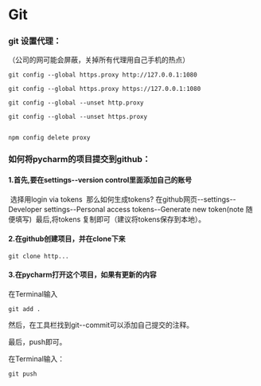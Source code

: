 # Git

### git 设置代理：

（公司的网可能会屏蔽，关掉所有代理用自己手机的热点）

```git
git config --global https.proxy http://127.0.0.1:1080

git config --global https.proxy https://127.0.0.1:1080

git config --global --unset http.proxy

git config --global --unset https.proxy


npm config delete proxy

```

### 如何将pycharm的项目提交到github：

#### 	1.首先,要在settings--version control里面添加自己的账号 

​		选择用login via tokens
​		那么如何生成tokens?
​		在github网页--settings--Developer settings--Personal access tokens--Generate new token(note 随便填写)
​		 最后,将tokens 复制即可（建议将tokens保存到本地）。

#### 	2.在github创建项目，并在clone下来

```
git clone http...
```

#### 	3.在pycharm打开这个项目，如果有更新的内容

在Terminal输入

```
git add .
```

然后，在工具栏找到git--commit可以添加自己提交的注释。

最后，push即可。

在Terminal输入：

```
git push
```

